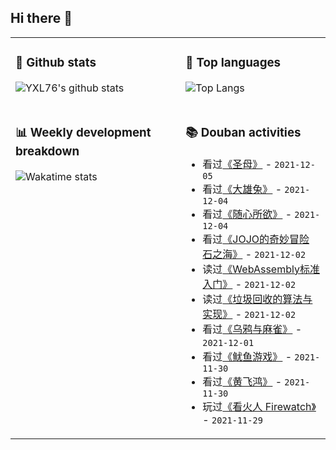 ## Hi there 👋

<table>
<tr>
<td valign="top" width="54%">

### 🔭 Github stats

![YXL76's github stats](https://github-readme-stats.yxl76.vercel.app/api?username=YXL76&count_private=true&show_icons=true&include_all_commits=true&theme=prussian&line_height=28&disable_animations=true)

</td>

<td valign="top" width="46%">

### 🌱 Top languages

![Top Langs](https://github-readme-stats.yxl76.vercel.app/api/top-langs/?username=YXL76&layout=compact&theme=prussian&langs_count=8&hide=HTML,CSS,SCSS)

</td>
</tr>
<tr>
<td valign="top" width="54%">

### 📊 Weekly development breakdown

![Wakatime stats](https://github-readme-stats.yxl76.vercel.app/api/wakatime?username=YXL76&layout=compact&theme=prussian)


</td>
<td valign="top" width="46%">

### 📚 Douban activities

- 看过[《圣母》](http://movie.douban.com/subject/26933588/) - `2021-12-05`
- 看过[《大雄兔》](http://movie.douban.com/subject/3151410/) - `2021-12-04`
- 看过[《随心所欲》](http://movie.douban.com/subject/1296757/) - `2021-12-04`
- 看过[《JOJO的奇妙冒险 石之海》](http://movie.douban.com/subject/34605404/) - `2021-12-02`
- 读过[《WebAssembly标准入门》](https://book.douban.com/subject/30396640/) - `2021-12-02`
- 读过[《垃圾回收的算法与实现》](https://book.douban.com/subject/26821357/) - `2021-12-02`
- 看过[《乌鸦与麻雀》](http://movie.douban.com/subject/1424627/) - `2021-12-01`
- 看过[《鱿鱼游戏》](http://movie.douban.com/subject/34812928/) - `2021-11-30`
- 看过[《黄飞鸿》](http://movie.douban.com/subject/1298443/) - `2021-11-30`
- 玩过[《看火人 Firewatch》](http://www.douban.com/game/26308123/) - `2021-11-29`

</td>
</tr>
</table>

<!--
**YXL76/YXL76** is a ✨ _special_ ✨ repository because its `README.md` (this file) appears on your GitHub profile.

Here are some ideas to get you started:

- 🔭 I’m currently working on ...
- 🌱 I’m currently learning ...
- 👯 I’m looking to collaborate on ...
- 🤔 I’m looking for help with ...
- 💬 Ask me about ...
- 📫 How to reach me: ...
- 😄 Pronouns: ...
- ⚡ Fun fact: ...
-->
